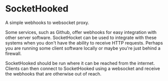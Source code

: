 SocketHooked
============

A simple webhooks to websocket proxy.

Some services, such as Github, offer webhooks for easy integration with other
server software. SocketHocket can be used to integrate with these systems when
you don't have the ability to receive HTTP requests. Perhaps you are running
some client software locally or maybe you're just behind a firewall.

SocketHooked should be run where it can be reached from the internet. Clients
can then connect to SocketHooked using a websocket and receive the webhooks
that are otherwise out of reach.
